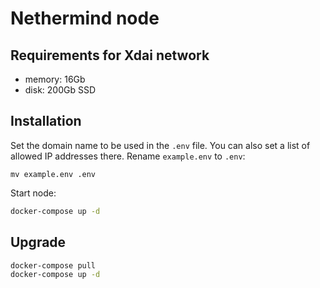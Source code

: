# Nethermind node

## Requirements for Xdai network
* memory: 16Gb
* disk: 200Gb SSD

## Installation
Set the domain name to be used in the `.env` file. You can also set a list of allowed IP addresses there. Rename `example.env` to `.env`:
```
mv example.env .env
```

Start node:
```bash
docker-compose up -d
```

## Upgrade
```bash
docker-compose pull
docker-compose up -d
```